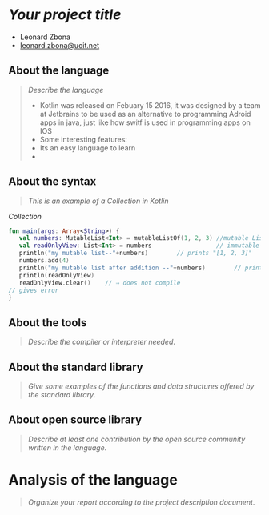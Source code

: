 # _Your project title_

- Leonard Zbona
- leonard.zbona@uoit.net

## About the language

> _Describe the language_
>
> - Kotlin was released on Febuary 15 2016, it was designed by a team at Jetbrains to be used as an alternative to programming Adroid apps in java, just like how switf is used in programming apps on IOS
> - Some interesting features:
> - Its an easy language to learn
> - 

## About the syntax

> _This is an example of a Collection in Kotlin_

*Collection*

```kotlin
fun main(args: Array<String>) { 
   val numbers: MutableList<Int> = mutableListOf(1, 2, 3) //mutable List 
   val readOnlyView: List<Int> = numbers                  // immutable list 
   println("my mutable list--"+numbers)        // prints "[1, 2, 3]" 
   numbers.add(4) 
   println("my mutable list after addition --"+numbers)        // prints "[1, 2, 3, 4]" 
   println(readOnlyView)     
   readOnlyView.clear()    // ⇒ does not compile  
// gives error  
}
```

## About the tools

> _Describe the compiler or interpreter needed_.

## About the standard library

> _Give some examples of the functions and data structures
> offered by the standard library_.

## About open source library

> _Describe at least one contribution by the open source
community written in the language._

# Analysis of the language

> _Organize your report according to the project description
document_.


